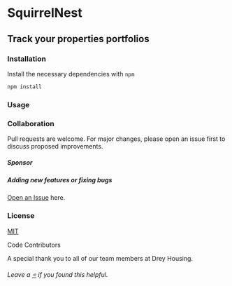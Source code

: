# SquirrelNest
## Track your properties portfolios


### Installation

Install the necessary dependencies with ```npm```
```bash
npm install
```

### Usage


### Collaboration
Pull requests are welcome. For major changes, please open an issue first to discuss proposed improvements.

##### Sponsor


##### Adding new features or fixing bugs

<a href="https://github.com/Drey-Housing/SquirrelNest/issues">Open an Issue</a> here.


### License
[MIT]()


Code Contributors

A special thank you to all of our team members at Drey Housing.

###### Leave a <a href="">:star:</a> if you found this helpful.
